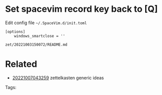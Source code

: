 # Set spacevim record key back to [Q]
Edit config file `~/.SpaceVim.d/init.toml`
```
[options]
    windows_smartclose = ''
```

` zet/20221003150072/README.md `

# Related

- [20221007043259](/zet/20221007043259/README.md) zettelkasten generic ideas


Tags:

    
